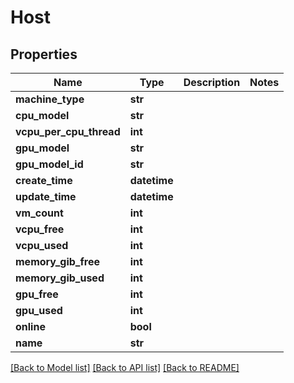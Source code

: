 # Host

## Properties
Name | Type | Description | Notes
------------ | ------------- | ------------- | -------------
**machine_type** | **str** |  | 
**cpu_model** | **str** |  | 
**vcpu_per_cpu_thread** | **int** |  | 
**gpu_model** | **str** |  | 
**gpu_model_id** | **str** |  | 
**create_time** | **datetime** |  | 
**update_time** | **datetime** |  | 
**vm_count** | **int** |  | 
**vcpu_free** | **int** |  | 
**vcpu_used** | **int** |  | 
**memory_gib_free** | **int** |  | 
**memory_gib_used** | **int** |  | 
**gpu_free** | **int** |  | 
**gpu_used** | **int** |  | 
**online** | **bool** |  | 
**name** | **str** |  | 

[[Back to Model list]](../README.md#documentation-for-models) [[Back to API list]](../README.md#documentation-for-api-endpoints) [[Back to README]](../README.md)


